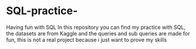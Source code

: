 # SQL-practice-
Having fun with SQL 
In this repository you can find my practice with SQL, the datasets are from Kaggle and the queries and sub queries are made for fun, this is not a real project because i just want to prove my skills 
